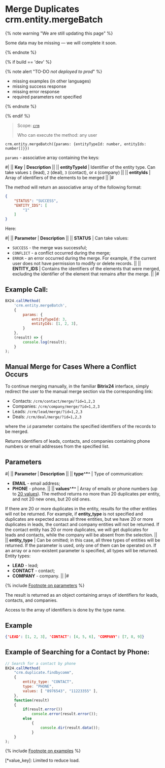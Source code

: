 # Merge Duplicates crm.entity.mergeBatch

{% note warning "We are still updating this page" %}

Some data may be missing — we will complete it soon.

{% endnote %}

{% if build == 'dev' %}

{% note alert "TO-DO _not deployed to prod_" %}

- missing examples (in other languages)
- missing success response
- missing error response
- required parameters not specified

{% endnote %}

{% endif %}

> Scope: [`crm`](../../scopes/permissions.md)
>
> Who can execute the method: any user

```http
crm.entity.mergeBatch({params: {entityTypeId: number, entityIds: number[]}})
```
`params` - associative array containing the keys:

#|
|| **Key** | **Description** ||
|| **entityTypeId**
| Identifier of the entity type. Can take values `1` (lead), `2` (deal), `3` (contact), or `4` (company) ||
|| **entityIds** 
| Array of identifiers of the elements to be merged ||
|#

The method will return an associative array of the following format:

```json
{
    "STATUS": "SUCCESS",
    "ENTITY_IDS": [
        "1"
    ]
}
```

Here:

#|
|| **Parameter** | **Description** ||
|| **STATUS**
| Can take values:
- `SUCCESS` - the merge was successful;
- `CONFLICT` - a conflict occurred during the merge;
- `ERROR` - an error occurred during the merge. For example, if the current user does not have permission to modify or delete records. ||
|| **ENTITY_IDS**
| Contains the identifiers of the elements that were merged, excluding the identifier of the element that remains after the merge. ||
|#

## Example Call:

```js
BX24.callMethod(
    'crm.entity.mergeBatch',
    {
        params: {
            entityTypeId: 3,
            entityIds: [1, 2, 3],
        }
    },
    (result) => {
        console.log(result);
    }
);
```

## Manual Merge for Cases Where a Conflict Occurs

To continue merging manually, in the familiar **Bitrix24** interface, simply redirect the user to the manual merge section via the corresponding link:

- Contacts: `/crm/contact/merge/?id=1,2,3`
- Companies: `/crm/company/merge/?id=1,2,3`
- Leads: `/crm/lead/merge/?id=1,2,3`
- Deals: `/crm/deal/merge/?id=1,2,3`

where the `id` parameter contains the specified identifiers of the records to be merged.

Returns identifiers of leads, contacts, and companies containing phone numbers or email addresses from the specified list.

## Parameters

#|
|| **Parameter** | **Description** ||
|| **type^*^** | Type of communication:
- **EMAIL** - email address;
- **PHONE** - phone. ||
|| **values^*^** | Array of emails or phone numbers (up to [20 values](*value_key)). The method returns no more than 20 duplicates per entity, and not 20 new ones, but 20 old ones.

If there are 20 or more duplicates in the entity, results for the other entities will not be returned. For example, if **entity_type** is not specified and duplicates are expected across all three entities, but we have 20 or more duplicates in leads, the contact and company entities will not be returned. If the contact entity has 20 or more duplicates, we will get duplicates for leads and contacts, while the company will be absent from the selection. ||
|| **entity_type** | Can be omitted; in this case, all three types of entities will be returned. If the parameter is used, only one of them can be operated on. If an array or a non-existent parameter is specified, all types will be returned.
Entity types:
- **LEAD** - lead;
- **CONTACT** - contact;
- **COMPANY** - company. ||
|#

{% include [Footnote on parameters](../../../_includes/required.md) %}

The result is returned as an object containing arrays of identifiers for leads, contacts, and companies.

Access to the array of identifiers is done by the type name.

## Example

```json
{'LEAD': [1, 2, 3], 'CONTACT': [4, 5, 6], 'COMPANY': [7, 8, 9]}
```

## Example of Searching for a Contact by Phone:

```js
// Search for a contact by phone
BX24.callMethod(
    "crm.duplicate.findbycomm",
    {
        entity_type: "CONTACT",
        type: "PHONE",
        values: [ "8976543", "11223355" ],
    },
    function(result)
    {
        if(result.error())
            console.error(result.error());
        else
            {
                console.dir(result.data());
            }
    }
);
```

{% include [Footnote on examples](../../../_includes/examples.md) %}

[*value_key]: Limited to reduce load.